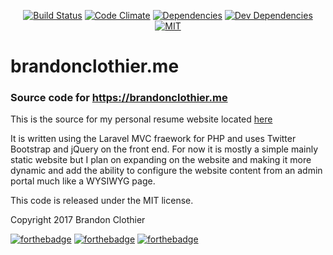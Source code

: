 <p align="center">
  <a href="https://travis-ci.org/brandon14/brandonclothier.me"><img src="https://travis-ci.org/brandonclothier.me.svg" alt="Build Status"></a>
  <a href="https://codeclimate.com/github/brandon14/brandonclothier.me"><img src="https://codeclimate.com/brandon14/brandonclothier.me.svg" alt="Code Climate"></a>
  <a href="https://david-dm.org/brandon14/brandonclothier.me"><img src="https://david-dm.org/brandon14/brandonclothier.me.svg" alt="Dependencies"></a>
  <a href="https://david-dm.org/brandon14/brandonclothier.me#info=devDependencies"><img src="https://david-dm.org/brandon14/brandonclothier.me/dev-status.svg" alt="Dev Dependencies"></a>
  <a href="https://opensource.org/licenses/MIT"><img src="https://img.shields.io/badge/License-MIT-yellow.svg" alt="MIT"></a>
</p>

# brandonclothier.me
### Source code for https://brandonclothier.me

This is the source for my personal resume website located [here](https://brandonclothier.me)

It is written using the Laravel MVC fraework for PHP and uses Twitter
Bootstrap and jQuery on the front end. For now it is mostly a simple
mainly static website but I plan on expanding on the website and making
it more dynamic and add the ability to configure the website content from
an admin portal much like a WYSIWYG page.

This code is released under the MIT license.

Copyright 2017 Brandon Clothier

[![forthebadge](http://forthebadge.com/badges/built-by-developers.svg)](http://forthebadge.com) [![forthebadge](http://forthebadge.com/badges/certified-steve-bruhle.svg)](http://forthebadge.com) 
[![forthebadge](http://forthebadge.com/badges/powered-by-electricity.svg)](http://forthebadge.com)
